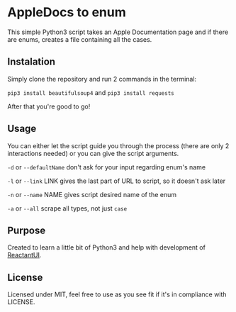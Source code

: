 # AppleDocs to enum
This simple Python3 script takes an Apple Documentation page and if there are enums, creates a file containing all the cases.

## Instalation
Simply clone the repository and run 2 commands in the terminal:

`pip3 install beautifulsoup4` and `pip3 install requests`

After that you're good to go!

## Usage
You can either let the script guide you through the process (there are only 2 interactions needed) or you can give the script arguments.

`-d` or `--defaultName` don't ask for your input regarding enum's name

`-l` or `--link` LINK gives the last part of URL to script, so it doesn't ask later

`-n` or `--name` NAME gives script desired name of the enum

`-a` or `--all` scrape all types, not just `case`

## Purpose
Created to learn a little bit of Python3 and help with development of [ReactantUI](https://github.com/Brightify/ReactantUI).

## License
Licensed under MIT, feel free to use as you see fit if it's in compliance with LICENSE.
